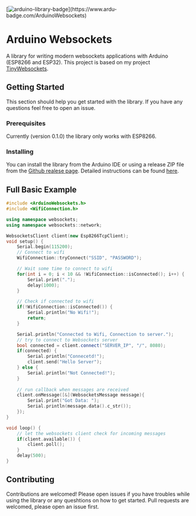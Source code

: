 [![arduino-library-badge](https://www.ardu-badge.com/badge/ArduinoWebsockets.svg?)](https://www.ardu-badge.com/ArduinoWebsockets)

# Arduino Websockets

A library for writing modern websockets applications with Arduino (ESP8266 and ESP32). This project is based on my project [TinyWebsockets](https://github.com/gilmaimon/TinyWebsockets).

## Getting Started
This section should help you get started with the library. If you have any questions feel free to open an issue.

### Prerequisites
Currently (version 0.1.0) the library only works with ESP8266.

### Installing

You can install the library from the Arduino IDE or using a release ZIP file from the [Github realese page](https://github.com/gilmaimon/TinyWebsockets/releases).
Detailed instructions can be found [here](https://www.ardu-badge.com/ArduinoWebsockets).

## Full Basic Example
```c++
#include <ArduinoWebsockets.h>
#include <WifiConnection.h>

using namespace websockets;
using namespace websockets::network;

WebsocketsClient client(new Esp8266TcpClient);
void setup() {
    Serial.begin(115200);
    // Connect to wifi
    WifiConnection::tryConnect("SSID", "PASSWORD");

    // Wait some time to connect to wifi
    for(int i = 0; i < 10 && !WifiConnection::isConnected(); i++) {
        Serial.print(".");
        delay(1000);
    }

    // Check if connected to wifi
    if(!WifiConnection::isConnected()) {
        Serial.println("No Wifi!");
        return;
    }

    Serial.println("Connected to Wifi, Connection to server.");
    // try to connect to Websockets server
    bool connected = client.connect("SERVER_IP", "/", 8080);
    if(connected) {
        Serial.println("Connecetd!");
        client.send("Hello Server");
    } else {
        Serial.println("Not Connected!");
    }
    
    // run callback when messages are received
    client.onMessage([&](WebsocketsMessage message){
        Serial.print("Got Data: ");
        Serial.println(message.data().c_str());
    });
}

void loop() {
    // let the websockets client check for incoming messages
    if(client.available()) {
        client.poll();
    }
    delay(500);
}
```

## Contributing
Contributions are welcomed! Please open issues if you have troubles while using the library or any queshtions on how to get started. Pull requests are welcomed, please open an issue first.